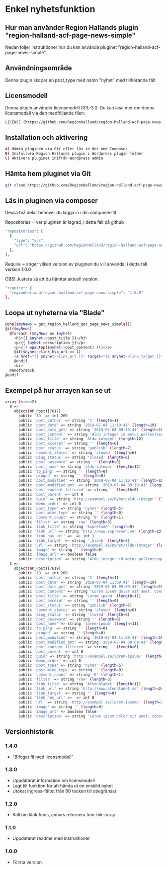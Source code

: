 # Enkel nyhetsfunktion

## Hur man använder Region Hallands plugin "region-halland-acf-page-news-simple"

Nedan följer instruktioner hur du kan använda pluginet "region-halland-acf-page-news-simple".


## Användningsområde

Denna plugin skapar en post_type med namn "nyhet" med tillhörande fält


## Licensmodell

Denna plugin använder licensmodell GPL-3.0. Du kan läsa mer om denna licensmodell via den medföljande filen:
```sh
LICENSE (https://github.com/RegionHalland/region-halland-acf-page-news-simple/blob/master/LICENSE)
```


## Installation och aktivering

```sh
A) Hämta pluginen via Git eller läs in det med Composer
B) Installera Region Hallands plugin i Wordpress plugin folder
C) Aktivera pluginet inifrån Wordpress admin
```


## Hämta hem pluginet via Git

```sh
git clone https://github.com/RegionHalland/region-halland-acf-page-news-simple.git
```


## Läs in pluginen via composer

Dessa två delar behöver du lägga in i din composer-fil

Repositories = var pluginen är lagrad, i detta fall på github

```sh
"repositories": [
  {
    "type": "vcs",
    "url": "https://github.com/RegionHalland/region-halland-acf-page-news-simple.git"
  },
],
```
Require = anger vilken version av pluginen du vill använda, i detta fall version 1.0.0

OBS! Justera så att du hämtar aktuell version.

```sh
"require": {
  "regionhalland/region-halland-acf-page-news-simple": "1.0.0"
},
```

## Loopa ut nyheterna via "Blade"

```sh
@php($myNews = get_region_halland_get_page_news_simple())
@if($myNews)
  @foreach ($myNews as $nyhet)
    <h3>{{ $nyhet->post_title }}</h3>
    <p>{{ $nyhet->description }}</p>
    <p>{!! wpautop($nyhet->post_content) !!}</p>
    @if($nyhet->link_hsa_url == 1)
    <a href="{{ $nyhet->link_url }}" target="{{ $nyhet->link_target }}">{{ $nyhet->link_title }}</a>
    @endif
    <br>
  @endforeach
@endif
```

## Exempel på hur arrayen kan se ut

```sh
array (size=2)
  0 => 
    object(WP_Post)[7617]
      public 'ID' => int 209
      public 'post_author' => string '1' (length=1)
      public 'post_date' => string '2019-07-04 11:10:41' (length=19)
      public 'post_date_gmt' => string '2019-07-04 09:10:41' (length=19)
      public 'post_content' => string 'Aldu integer id metus pellentesque, suscipit mauris vel, placerat purus. Vestibulum diam elit, pharetra a velit quis, tristique feugiat metus. Donec maximus purus justo, ut lobortis enim tincidunt at.' (length=200)
      public 'post_title' => string 'Aldu integer' (length=12)
      public 'post_excerpt' => string '' (length=0)
      public 'post_status' => string 'publish' (length=7)
      public 'comment_status' => string 'closed' (length=6)
      public 'ping_status' => string 'closed' (length=6)
      public 'post_password' => string '' (length=0)
      public 'post_name' => string 'aldu-integer' (length=12)
      public 'to_ping' => string '' (length=0)
      public 'pinged' => string '' (length=0)
      public 'post_modified' => string '2019-07-04 11:10:41' (length=19)
      public 'post_modified_gmt' => string '2019-07-04 09:10:41' (length=19)
      public 'post_content_filtered' => string '' (length=0)
      public 'post_parent' => int 0
      public 'guid' => string 'http://exempel.se/nyhet/aldu-integer' (length=36)
      public 'menu_order' => int 0
      public 'post_type' => string 'nyhet' (length=5)
      public 'post_mime_type' => string '' (length=0)
      public 'comment_count' => string '0' (length=1)
      public 'filter' => string 'raw' (length=3)
      public 'link_title' => string 'Expressen' (length=9)
      public 'link_url' => string 'http://www.expressen.se' (length=23)
      public 'link_has_url' =>  => int 1
      public 'link_target' => string '_blank' (length=6)
      public 'url' => string 'http://exempel.se/nyhet/aldu-integer' (length=36)
      public 'image' => string '' (length=0)
      public 'image_url' => boolean false
      public 'description' => string 'Aldu integer id metus pellentesque, suscipit mauris vel.' (length=56)
  1 => 
    object(WP_Post)[7619]
      public 'ID' => int 208
      public 'post_author' => string '1' (length=1)
      public 'post_date' => string '2019-07-04 11:09:41' (length=19)
      public 'post_date_gmt' => string '2019-07-04 09:09:41' (length=19)
      public 'post_content' => string 'Lorem ipsum dolor sit amet, consectetur adipiscing elit. Aenean id diam in erat egestas vehicula eu accumsan ligula. In pellentesque, ipsum ac vehicula consectetur, ex erat sagittis risus, ut rhoncus urna enim sit amet massa. Curabitur in massa dapibus, malesuada ex vitae, ultricies erat.' (length=289)
      public 'post_title' => string 'Lorem ipsum' (length=11)
      public 'post_excerpt' => string '' (length=0)
      public 'post_status' => string 'publish' (length=7)
      public 'comment_status' => string 'closed' (length=6)
      public 'ping_status' => string 'closed' (length=6)
      public 'post_password' => string '' (length=0)
      public 'post_name' => string 'lorem-ipsum' (length=11)
      public 'to_ping' => string '' (length=0)
      public 'pinged' => string '' (length=0)
      public 'post_modified' => string '2019-07-04 11:09:41' (length=19)
      public 'post_modified_gmt' => string '2019-07-04 09:09:41' (length=19)
      public 'post_content_filtered' => string '' (length=0)
      public 'post_parent' => int 0
      public 'guid' => string 'http://exempel.se/lorem-ipsum/' (length=30)
      public 'menu_order' => int 0
      public 'post_type' => string 'nyhet' (length=5)
      public 'post_mime_type' => string '' (length=0)
      public 'comment_count' => string '0' (length=1)
      public 'filter' => string 'raw' (length=3)
      public 'link_title' => string 'Aftonbladet' (length=11)
      public 'link_url' => string 'http://www.afonbladet.se' (length=24)
      public 'link_target' => string '' (length=0)
      public 'link_has_url' =>  => int 0
      public 'url' => string 'http://exempel.se/lorem-ipsum/' (length=30)
      public 'image' => string '' (length=0)
      public 'image_url' => boolean false
      public 'description' => string 'Lorem ipsum dolor sit amet, consectetur adipiscing elit.' (length=56)
```


## Versionhistorik

### 1.4.0
- "Bifogat fil med licensmodell"

### 1.3.0
- Uppdaterat information om licensmodell
- Lagt till funktion för att hämta ut en enskild nyhet
- Utökat ingress-fältet från 80 tecken till obegränsat

### 1.2.0
- Koll om länk finns, annars returnera tom link-array

### 1.1.0
- Uppdaterat readme med instruktioner

### 1.0.0
- Första version